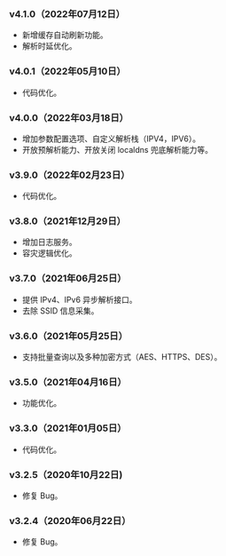 ### v4.1.0（2022年07月12日）
* 新增缓存自动刷新功能。
* 解析时延优化。

### v4.0.1（2022年05月10日）
* 代码优化。

### v4.0.0（2022年03月18日）
*  增加参数配置选项、自定义解析栈（IPV4，IPV6）。
*  开放预解析能力、开放关闭 localdns 兜底解析能力等。

### v3.9.0（2022年02月23日）
*  代码优化。

### v3.8.0（2021年12月29日）
*  增加日志服务。
*  容灾逻辑优化。

### v3.7.0（2021年06月25日）
*  提供 IPv4、IPv6 异步解析接口。
*  去除 SSID 信息采集。

### v3.6.0（2021年05月25日）
*  支持批量查询以及多种加密方式（AES、HTTPS、DES）。

### v3.5.0（2021年04月16日）
* 功能优化。

### v3.3.0（2021年01月05日）
* 代码优化。

### v3.2.5（2020年10月22日)
* 修复 Bug。

### v3.2.4（2020年06月22日）
* 修复 Bug。
